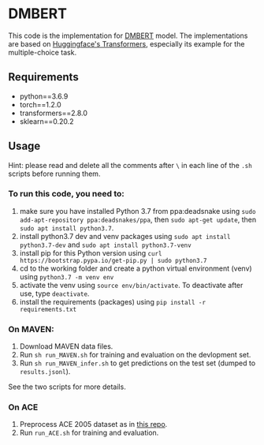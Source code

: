 # DMBERT
This code is the implementation for [DMBERT](https://www.aclweb.org/anthology/N19-1105/) model. The implementations are based on [Huggingface's Transformers](https://github.com/huggingface/transformers), especially its example for the multiple-choice task.


## Requirements
- python==3.6.9
- torch==1.2.0
- transformers==2.8.0
- sklearn==0.20.2

  
## Usage
Hint: please read and delete all the comments after ```\``` in each line of the ```.sh``` scripts before running them.

### To run this code, you need to:
1. make sure you have installed Python 3.7 from ppa:deadsnake using ```sudo add-apt-repository ppa:deadsnakes/ppa```, then ```sudo apt-get update```, then ```sudo apt install python3.7```.
2. install python3.7 dev and venv packages using ```sudo apt install python3.7-dev``` and ```sudo apt install python3.7-venv```
3. install pip for this Python version using ```curl https://bootstrap.pypa.io/get-pip.py | sudo python3.7```
4. cd to the working folder and create a python virtual environment (venv) using ```python3.7 -m venv env```
5. activate the venv using ```source env/bin/activate```. To deactivate after use, type ```deactivate```.
6. install the requirements (packages) using ```pip install -r requirements.txt```

### On MAVEN:
1. Download MAVEN data files.
2. Run ```sh run_MAVEN.sh``` for training and evaluation on the devlopment set.  
3. Run ```sh run_MAVEN_infer.sh``` to get predictions on the test set (dumped to ```results.jsonl```).

See the two scripts for more details.

### On ACE
1. Preprocess ACE 2005 dataset as in [this repo](https://github.com/thunlp/HMEAE).
2. Run ``run_ACE.sh`` for training and evaluation.
